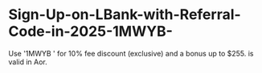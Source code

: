 # Sign-Up-on-LBank-with-Referral-Code-in-2025-1MWYB-
Use  '1MWYB ' for 10% fee discount (exclusive) and a bonus up to $255.  is valid in Aor.
